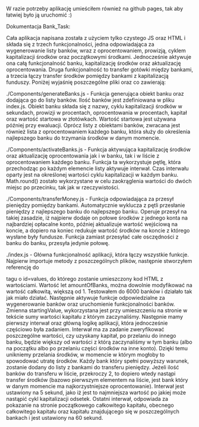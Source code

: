 W razie potrzeby aplikację umieściłem również na github pages, tak aby łatwiej było ją uruchomić :)

Dokumentacja Bank_Task:

Cała aplikacja napisana została z użyciem tylko czystego JS oraz HTML i składa się z trzech funkcjonalności, jedna odpowiadająca za wygenerowanie listy banków, wraz z oprocentowaniem, prowizją, cyklem kapitalizacji środków oraz początkowymi środkami. Jednocześnie aktywuje ona całą funkcjonalność banku, kapitalizację środków oraz aktualizację oprocentowania. Druga funkcjonalność to transfer gotówki między bankami, a trzecia łączy transfer środków pomiędzy bankami z kapitalizacją funduszy. Poniżej wyjaśnię poszczególne pliki oraz co zawierają:

./Components/generateBanks.js - Funkcja generująca obiekt banku oraz dodająca go do listy banków. Ilość banków jest zdefiniowana w pliku index.js. Obiekt banku składa się z nazwy, cyklu kapitalizacji środków w sekundach, prowizji w procentach, oprocentowania w procentach, kapitał oraz wartość startowa w złotówkach. Wartość startowa jest używana później przy ewaluacji. Oprócz listy z obiektami banków, zwracana jest również lista z oprocentowaniem każdego banku, która służy do określenia najlepszego banku do trzymania środków w danym momencie.

./Components/activateBanks.js - Funkcja aktywująca kapitalizację środków oraz aktualizację oprocentowania jak i w banku, tak i w liście z oprocentowaniem każdego banku. Funkcja ta wykorzystuje pętlę, która przechodząc po każdym elemencie listy aktywuje interwał. Czas interwału oparty jest na określonej wartości cyklu kapitalizacji w każdym banku. Math.round() zostało wykorzystane w celu zaokrąglenia wartości do dwóch miejsc po przecinku, tak jak w rzeczywistości.

./Components/transferMoney.js - Funkcja odpowiadająca za przesył pieniędzy pomiędzy bankami. Automatycznie wyklucza z pętli przesłanie pieniędzy z najlepszego banku do najlepszego banku. Operuje przesył na takiej zasadzie, iż najpierw dodaje on połowe środków z jednego konta na najbardziej opłacalne konto, później aktualizuje wartość wejściową na koncie, a dopiero na koniec redukuje wartość środków na koncie z którego wysłane były fundusze. Funkcja zamiast przesyłać całe osczędności z banku do banku, przesyła jedynie połowę.

./index.js - Główna funkcjonalność aplikacji, która łączy wszystkie funkcje. Najpierw importuje metody z poszczególnych plików, następnie stworzyłem referencję do <div> tagu o id=values, do którego zostanie umieszczony kod HTML z wartościami.
Wartość let amountOfBanks, można dowolnie modyfikować na wartość całkowitą, większą od 1. Testowałem do 6000 banków i działało tak jak miało działać. 
Następnie aktywuje funkcje odpowiedzialne za wygenerowanie banków oraz uruchomienie funkcjonalności banków. Zmienna startingValue, wykorzystana jest przy umieszczeniu na stronie w tekście sumy wartości kapitału z którym zaczynaliśmy. 
Następnie mamy pierwszy interwał oraz główną logikę aplikacji, która jednocześnie częściowo była zadaniem. Interwał ma za zadanie zweryfikować poszczególne wartości, czy uzyskany kapitał, po przelaniu do innego banku, będzie większy od wartości z którą zaczynaliśmy w tym banku (albo na początku albo po przelaniu części środków na inne konto). Dzięki temu unikniemy przelania środków, w momencie w którym mogłoby to spowodować utratę środków. Każdy bank który spełni powyższy warunek, zostanie dodany do listy z bankami do transferu pieniędzy. Jeżeli ilość banków do transferu w liście, przekroczy 2, to dopiero wtedy nastąpi transfer środków (bazowo pierwszym elementem na liście, jest bank który w danym momencie ma najkorzystniejsze oprocentowanie). Interwał jest ustawiony na 5 sekund, jako iż jest to najmniejsza wartość po jakiej może nastąpić cykl kapitalizacji odsetek.
Ostatni interwał, odpowiada za pokazanie na stronie początkowego całkowitego kapitału, obecnego całkowitego kapitału oraz kapitału znajdującego się w poszczególnych bankach i jest ustawiony na 60 sekund.
